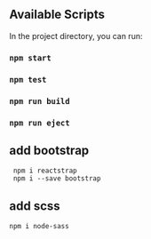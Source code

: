 

## Available Scripts

In the project directory, you can run:

### `npm start`

### `npm test`

### `npm run build`

### `npm run eject`

## add bootstrap

```
 npm i reactstrap
 npm i --save bootstrap 
```
## add scss

```
npm i node-sass

```